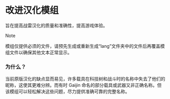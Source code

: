 # 改进汉化模组
旨在提高战雷汉化的质量和准确性，提高游戏体验。
>[!NOTE]
>模组仅提供必须的文件，请预先生成或重新生成“lang”文件夹中的文件后再覆盖模组文件以确保其他文本正常显示。
### 为什么？
当前原版汉化的缺点显而易见，许多载具在科技树和战斗时的名称中失去了他们的昵称，这使其更难分辨。而有时 Gaijin 命名的部分载具或武器又非正确名称。但该模组可以轻松解决这些问题，尽力提供准确可靠的完整名称。
